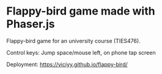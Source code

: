 # Flappy-bird game made with Phaser.js

Flappy-bird game for an university course (TIES476).

Control keys: Jump space/mouse left, on phone tap screen

Deployment: https://viciyy.github.io/flappy-bird/
